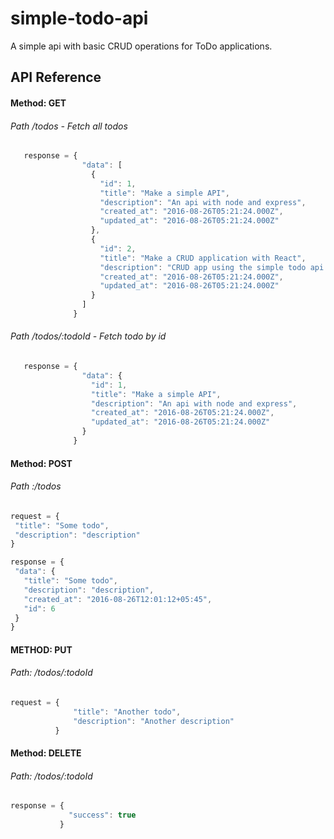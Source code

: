 # simple-todo-api
A simple api with basic CRUD operations for ToDo applications.

## API Reference

#### Method: GET
###### Path /todos - Fetch all todos
 ```javascript
    response = {
                 "data": [
                   {
                     "id": 1,
                     "title": "Make a simple API",
                     "description": "An api with node and express",
                     "created_at": "2016-08-26T05:21:24.000Z",
                     "updated_at": "2016-08-26T05:21:24.000Z"
                   },
                   {
                     "id": 2,
                     "title": "Make a CRUD application with React",
                     "description": "CRUD app using the simple todo api as the back end",
                     "created_at": "2016-08-26T05:21:24.000Z",
                     "updated_at": "2016-08-26T05:21:24.000Z"
                   }
                 ]
               }
 ```
 
###### Path /todos/:todoId - Fetch todo by id
 
 ```javascript
    response = {
                 "data": {
                   "id": 1,
                   "title": "Make a simple API",
                   "description": "An api with node and express",
                   "created_at": "2016-08-26T05:21:24.000Z",
                   "updated_at": "2016-08-26T05:21:24.000Z"
                 }
               }
 ```
#### Method: POST

###### Path :/todos
 ``` javascript
 request = {
  "title": "Some todo",
  "description": "description"
 }
 
response = {
  "data": {
    "title": "Some todo",
    "description": "description",
    "created_at": "2016-08-26T12:01:12+05:45",
    "id": 6
  }
}
```
 

#### METHOD: PUT

###### Path: /todos/:todoId
```javascript
request = {
              "title": "Another todo",
              "description": "Another description"
          }
```

#### Method: DELETE

###### Path: /todos/:todoId
```javascript
response = {
             "success": true
           }
```           
 
 